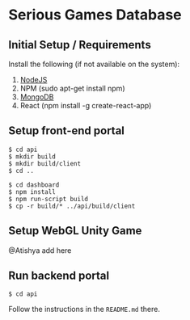 # Serious Games Database

## Initial Setup / Requirements
Install the following (if not available on the system):
1. [NodeJS](https://nodejs.org/en/download/package-manager/)
2. NPM (sudo apt-get install npm)
3. [MongoDB](https://docs.mongodb.com/manual/tutorial/install-mongodb-on-ubuntu/)
4. React (npm install -g create-react-app)


## Setup front-end portal
```
$ cd api
$ mkdir build
$ mkdir build/client
$ cd ..
```
```
$ cd dashboard
$ npm install
$ npm run-script build
$ cp -r build/* ../api/build/client
```

## Setup WebGL Unity Game
@Atishya add here

## Run backend portal
```
$ cd api
```
Follow the instructions in the `README.md` there. 